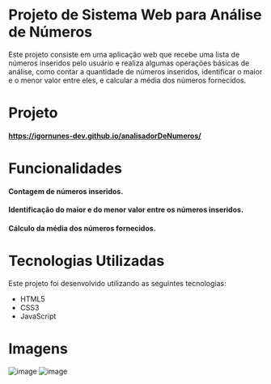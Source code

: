 # Projeto de Sistema Web para Análise de Números
Este projeto consiste em uma aplicação web que recebe uma lista de números inseridos pelo usuário e realiza algumas operações básicas de análise, como contar a quantidade de números inseridos, identificar o maior e o menor valor entre eles, e calcular a média dos números fornecidos.

# Projeto
#### https://igornunes-dev.github.io/analisadorDeNumeros/

# Funcionalidades
#### Contagem de números inseridos.
#### Identificação do maior e do menor valor entre os números inseridos.
#### Cálculo da média dos números fornecidos.

# Tecnologias Utilizadas
Este projeto foi desenvolvido utilizando as seguintes tecnologias:

<ul>
  <li>HTML5</li>
  <li>CSS3</li>
  <li>JavaScript</li>
</ul>

# Imagens 

![image](https://github.com/igornunes-dev/analisadorDeNumeros/assets/161251499/7347b988-f3a5-4df9-9599-ad5028cbfb89)
![image](https://github.com/igornunes-dev/analisadorDeNumeros/assets/161251499/ff935fa6-082b-4a03-a65e-45ec5651d519)




